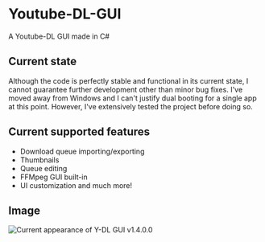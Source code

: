 # Youtube-DL-GUI
A Youtube-DL GUI made in C#

## Current state
Although the code is perfectly stable and functional in its current state, I cannot guarantee further development other than minor bug fixes. I've moved away from Windows and I can't justify dual booting for a single app at this point. However, I've extensively tested the project before doing so.

## Current supported features
* Download queue importing/exporting
* Thumbnails
* Queue editing
* FFMpeg GUI built-in
* UI customization
and much more!

## Image

![Current appearance of Y-DL GUI v1.4.0.0](https://i.imgur.com/RvwyS9A.png)

